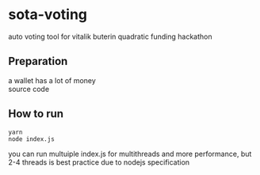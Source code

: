 # sota-voting
auto voting tool for vitalik buterin quadratic funding hackathon

## Preparation
a wallet has a lot of money   
source code

## How to run
```
yarn 
node index.js
```
you can run multuiple index.js for multithreads and more performance, but 2-4 threads is best practice due to nodejs specification

